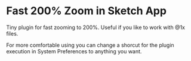 # Fast 200% Zoom in Sketch App
Tiny plugin for fast zooming to 200%. Useful if you like to work with @1x files.

For more comfortable using you can change a shorcut for the plugin execution in System Preferences to anything you want.
